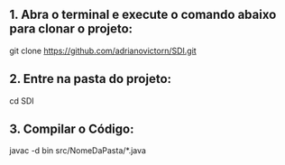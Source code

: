 ## 1. Abra o terminal e execute o comando abaixo para clonar o projeto:
git clone https://github.com/adrianovictorn/SDI.git

## 2. Entre na pasta do projeto:
cd SDI

## 3. Compilar o Código:
javac -d bin src/NomeDaPasta/*.java
